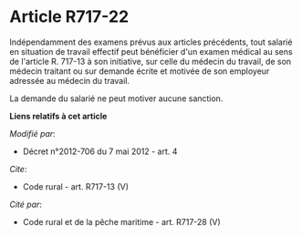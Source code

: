 # Article R717-22

Indépendamment des examens prévus aux articles précédents, tout salarié en situation de travail effectif peut bénéficier d'un
examen médical au sens de l'article R. 717-13 à son initiative, sur celle du médecin du travail, de son médecin traitant ou
sur demande écrite et motivée de son employeur adressée au médecin du travail. 

La demande du salarié ne peut motiver aucune sanction.

**Liens relatifs à cet article**

_Modifié par_:

  - Décret n°2012-706 du 7 mai 2012 - art. 4

_Cite_:

  - Code rural - art. R717-13 (V)

_Cité par_:

  - Code rural et de la pêche maritime - art. R717-28 (V)
